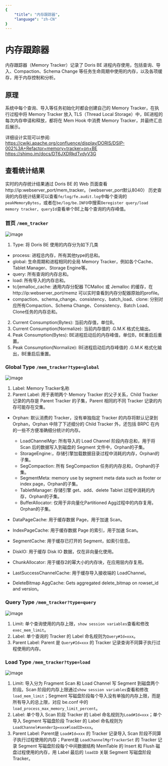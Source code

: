 ```yaml
---
{
    "title": "内存跟踪器",
    "language": "zh-CN"
}
---
```


<!--
Licensed to the Apache Software Foundation (ASF) under one
or more contributor license agreements.  See the NOTICE file
distributed with this work for additional information
regarding copyright ownership.  The ASF licenses this file
to you under the Apache License, Version 2.0 (the
"License"); you may not use this file except in compliance
with the License.  You may obtain a copy of the License at

  http://www.apache.org/licenses/LICENSE-2.0

Unless required by applicable law or agreed to in writing,
software distributed under the License is distributed on an
"AS IS" BASIS, WITHOUT WARRANTIES OR CONDITIONS OF ANY
KIND, either express or implied.  See the License for the
specific language governing permissions and limitations
under the License.
-->

# 内存跟踪器

内存跟踪器（Memory Tracker）记录了 Doris BE 进程内存使用，包括查询、导入、Compaction、Schema Change 等任务生命周期中使用的内存，以及各项缓存，用于内存控制和分析。

<version since="1.2.0">

## 原理

系统中每个查询、导入等任务初始化时都会创建自己的 Memory Tracker，在执行过程中将 Memory Tracker 放入 TLS（Thread Local Storage）中，BE进程的每次内存申请和释放，都将在 Mem Hook 中消费 Memory Tracker，并最终汇总后展示。

详细设计实现可以参阅:
https://cwiki.apache.org/confluence/display/DORIS/DSIP-002%3A+Refactor+memory+tracker+on+BE
https://shimo.im/docs/DT6JXDRkdTvdyV3G

## 查看统计结果

实时的内存统计结果通过 Doris BE 的 Web 页面查看 http://ip:webserver_port/mem_tracker。（webserver_port默认8040）
历史查询的内存统计结果可以查看`fe/log/fe.audit.log`中每个查询的`peakMemoryBytes`，或者在`be/log/be.INFO`中搜索`Deregister query/load memory tracker, queryId`查看单个BE上每个查询的内存峰值。

### 首页 `/mem_tracker`
![image](https://user-images.githubusercontent.com/13197424/202889634-fbfdd2a1-e272-4101-8744-baf05c15c2dc.png)

1. Type: 将 Doris BE 使用的内存分为如下几类
- process: 进程总内存，所有其他type的总和。
- global: 生命周期和进程相同的全局 Memory Tracker，例如各个Cache、Tablet Manager、Storage Engine等。
- query: 所有查询的内存总和。
- load: 所有导入的内存总和。
- tc/jemalloc_cache: 通用内存分配器 TCMalloc 或 Jemalloc 的缓存，在 http://ip:webserver_port/memz 可以实时查看到内存分配器原始的profile。
- compaction、schema_change、consistency、batch_load、clone: 分别对应所有Compaction、Schema Change、Consistency、Batch Load、Clone任务的内存总和。

2. Current Consumption(Bytes): 当前内存值，单位B。
3. Current Consumption(Normalize): 当前内存值的 .G.M.K 格式化输出。
4. Peak Consumption(Bytes): BE进程启动后的内存峰值，单位B，BE重启后重置。
5. Peak Consumption(Normalize): BE进程启动后内存峰值的 .G.M.K 格式化输出，BE重启后重置。

### Global Type `/mem_tracker?type=global`
![image](https://user-images.githubusercontent.com/13197424/202910945-7ee2bb56-c0a3-4ccb-9422-841c64c65bad.png)

1. Label: Memory Tracker名称
2. Parent Label: 用于表明两个 Memory Tracker 的父子关系，Child Tracker 记录的内存是 Parent Tracker 的子集，Parent 相同的不同 Tracker 记录的内存可能存在交集。

- Orphan: 默认消费的 Tracker，没有单独指定 Tracker 的内存将默认记录到 Orphan，Orphan 中除了下述细分的 Child Tracker 外，还包括 BRPC 在内的一些不方便准确细分统计的内存。
  - LoadChannelMgr: 所有导入的 Load Channel 阶段内存总和，用于将 Scan 后的数据写入到磁盘的 Segment 文件中，Orphan的子集。
  - StorageEngine:，存储引擎加载数据目录过程中消耗的内存，Orphan的子集。
  - SegCompaction: 所有 SegCompaction 任务的内存总和，Orphan的子集。
  - SegmentMeta: memory use by segment meta data such as footer or index page，Orphan的子集。
  - TabletManager: 存储引擎 get、add、delete Tablet 过程中消耗的内存，Orphan的子集。
  - BufferAllocator: 仅用于非向量化Partitioned Agg过程中的内存复用，Orphan的子集。

- DataPageCache: 用于缓存数据 Page，用于加速 Scan。
- IndexPageCache: 用于缓存数据 Page 的索引，用于加速 Scan。
- SegmentCache: 用于缓存已打开的 Segment，如索引信息。
- DiskIO: 用于缓存 Disk IO 数据，仅在非向量化使用。
- ChunkAllocator: 用于缓存2的幂大小的内存块，在应用层内存复用。
- LastSuccessChannelCache: 用于缓存导入接收端的 LoadChannel。
- DeleteBitmap AggCache: Gets aggregated delete_bitmap on rowset_id and version。

### Query Type `/mem_tracker?type=query`
![image](https://user-images.githubusercontent.com/13197424/202924569-c4f3c556-2f92-4375-962c-c71147704a27.png)

1. Limit: 单个查询使用的内存上限，`show session variables`查看和修改`exec_mem_limit`。
2. Label: 单个查询的 Tracker 的 Label 命名规则为`Query#Id=xxx`。
3. Parent Label: Parent 是 `Query#Id=xxx` 的 Tracker 记录查询不同算子执行过程使用的内存。

### Load Type `/mem_tracker?type=load`
![image](https://user-images.githubusercontent.com/13197424/202925855-936889e3-c910-4ca5-bc12-1b9849a09c33.png)

1. Limit: 导入分为 Fragment Scan 和 Load Channel 写 Segment 到磁盘两个阶段。Scan 阶段的内存上限通过`show session variables`查看和修改`load_mem_limit`；Segment 写磁盘阶段每个导入没有单独的内存上限，而是所有导入的总上限，对应 be.conf 中的 `load_process_max_memory_limit_percent`。
2. Label: 单个导入 Scan 阶段 Tracker 的 Label 命名规则为`Load#Id=xxx`；单个导入 Segment 写磁盘阶段 Tracker 的 Label 命名规则为`LoadChannel#senderIp=xxx#loadID=xxx`。
3. Parent Label: Parent是 `Load#Id=xxx` 的 Tracker 记录导入 Scan 阶段不同算子执行过程使用的内存；Parent是 `LoadChannelMgrTrackerSet` 的 Tracker 记录 Segment 写磁盘阶段每个中间数据结构 MemTable 的 Insert 和 Flush 磁盘过程使用的内存，用 Label 最后的 `loadID` 关联 Segment 写磁盘阶段 Tracker。

</version>
